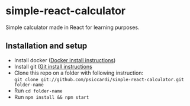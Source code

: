 # simple-react-calculator

Simple calculator made in React for learning purposes.

## Installation and setup

- Install docker ([Docker install instructions](https://docs.docker.com/install/))
- Install git ([Git install instructions](https://gist.github.com/derhuerst/1b15ff4652a867391f03)
- Clone this repo on a folder with following instruction:\
  `git clone git://github.com/psiccardi/simple-react-calculator.git folder-name`
- Run `cd folder-name`
- Run `npm install && npm start`
